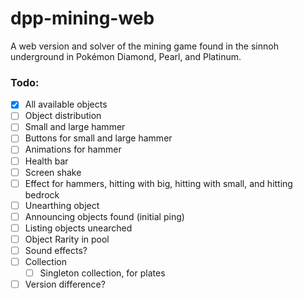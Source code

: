 # dpp-mining-web
A web version and solver of the mining game found in the sinnoh underground in Pokémon Diamond, Pearl, and Platinum.

### Todo:
- [x] All available objects
- [ ] Object distribution
- [ ] Small and large hammer
- [ ] Buttons for small and large hammer
- [ ] Animations for hammer
- [ ] Health bar
- [ ] Screen shake
- [ ] Effect for hammers, hitting with big, hitting with small, and hitting bedrock
- [ ] Unearthing object
- [ ] Announcing objects found (initial ping)
- [ ] Listing objects unearched
- [ ] Object Rarity in pool
- [ ] Sound effects?
- [ ] Collection
    - [ ] Singleton collection, for plates
- [ ] Version difference?